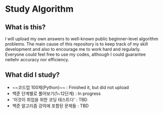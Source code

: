 # Study Algorithm

## What is this?
I will upload my own answers to well-known public beginner-level algorithm problems. The main cause of this repository is to keep track of my skill development and also to encourage me to work hard and regularly. Everyone could feel free to use my codes, although I could guarantee neitehr accuracy nor efficiency.

## What did I study?
<ul>
  <li> ~~코드업 100제(Python)~~ : Finished it, but did not upload </li>
  <li> 백준 단계별로 풀어보기(1~12단계) : In progress </li>
  <li> '이것이 취업을 위한 코딩 테스트다' : TBD </li>
  <li> 백준 알고리즘 강의에 포함된 문제들 : TBD </li>
</ul>
